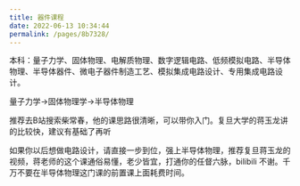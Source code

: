 ```yaml
---
title: 器件课程
date: 2022-06-13 10:34:44
permalink: /pages/8b7328/
---
```

本科：量子力学、固体物理、电解质物理、数字逻辑电路、低频模拟电路、半导体物理、半导体器件、微电子器件制造工艺、模拟集成电路设计、专用集成电路设计。

量子力学→固体物理学→半导体物理

推荐去B站搜索柴常春，他的课思路很清晰，可以带你入门。复旦大学的蒋玉龙讲的比较快，建议有基础了再听

如果你以后想做电路设计，请直接一步到位，强上半导体物理，推荐复旦蒋玉龙的视频，蒋老师的这个课通俗易懂，老少皆宜，打通你的任督六脉，bilibili 不谢。千万不要在半导体物理这门课的前置课上面耗费时间。

